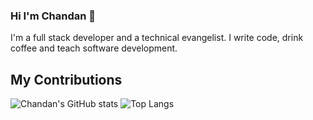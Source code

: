 ### Hi I'm Chandan 👋
I'm a full stack developer and a technical evangelist. I write code, drink coffee and teach software development.

## My Contributions

![Chandan's GitHub stats](https://github-readme-stats.vercel.app/api?username=chandanch&show_icons=true&hide_rank=true&theme=blue-green)
![Top Langs](https://github-readme-stats.vercel.app/api/top-langs/?username=chandanch&layout=compact&theme=blue-green)
